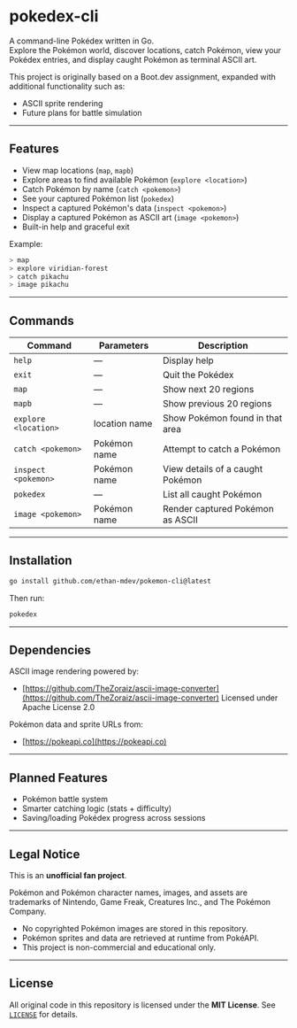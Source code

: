 # pokedex-cli

A command-line Pokédex written in Go.  
Explore the Pokémon world, discover locations, catch Pokémon, view your Pokédex entries, and display caught Pokémon as terminal ASCII art.

This project is originally based on a Boot.dev assignment, expanded with additional functionality such as:
- ASCII sprite rendering
- Future plans for battle simulation

---

## Features

- View map locations (`map`, `mapb`)
- Explore areas to find available Pokémon (`explore <location>`)
- Catch Pokémon by name (`catch <pokemon>`)
- See your captured Pokémon list (`pokedex`)
- Inspect a captured Pokémon's data (`inspect <pokemon>`)
- Display a captured Pokémon as ASCII art (`image <pokemon>`)
- Built-in help and graceful exit

Example:
```bash
> map
> explore viridian-forest
> catch pikachu
> image pikachu
```

---

## Commands

| Command              | Parameters    | Description                      |
| -------------------- | ------------- | -------------------------------- |
| `help`               | —             | Display help                     |
| `exit`               | —             | Quit the Pokédex                 |
| `map`                | —             | Show next 20 regions             |
| `mapb`               | —             | Show previous 20 regions         |
| `explore <location>` | location name | Show Pokémon found in that area  |
| `catch <pokemon>`    | Pokémon name  | Attempt to catch a Pokémon       |
| `inspect <pokemon>`  | Pokémon name  | View details of a caught Pokémon |
| `pokedex`            | —             | List all caught Pokémon          |
| `image <pokemon>`    | Pokémon name  | Render captured Pokémon as ASCII |

---

## Installation

```bash
go install github.com/ethan-mdev/pokemon-cli@latest
```

Then run:

```bash
pokedex
```

---

## Dependencies

ASCII image rendering powered by:

* [https://github.com/TheZoraiz/ascii-image-converter](https://github.com/TheZoraiz/ascii-image-converter)
  Licensed under Apache License 2.0

Pokémon data and sprite URLs from:

* [https://pokeapi.co](https://pokeapi.co)

---

## Planned Features

* Pokémon battle system
* Smarter catching logic (stats + difficulty)
* Saving/loading Pokédex progress across sessions

---

## Legal Notice

This is an **unofficial fan project**.

Pokémon and Pokémon character names, images, and assets are trademarks of
Nintendo, Game Freak, Creatures Inc., and The Pokémon Company.

* No copyrighted Pokémon images are stored in this repository.
* Pokémon sprites and data are retrieved at runtime from PokéAPI.
* This project is non-commercial and educational only.

---

## License

All original code in this repository is licensed under the **MIT License**.
See [`LICENSE`](./LICENSE) for details.


